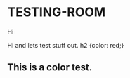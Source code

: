 # TESTING-ROOM
<p x="0"y="0em"> Hi </p>
<body> Hi and lets test stuff out.</body>
<stlye> h2 {color: red;}
<h2> This is a color test.</h2>
</stlye>
